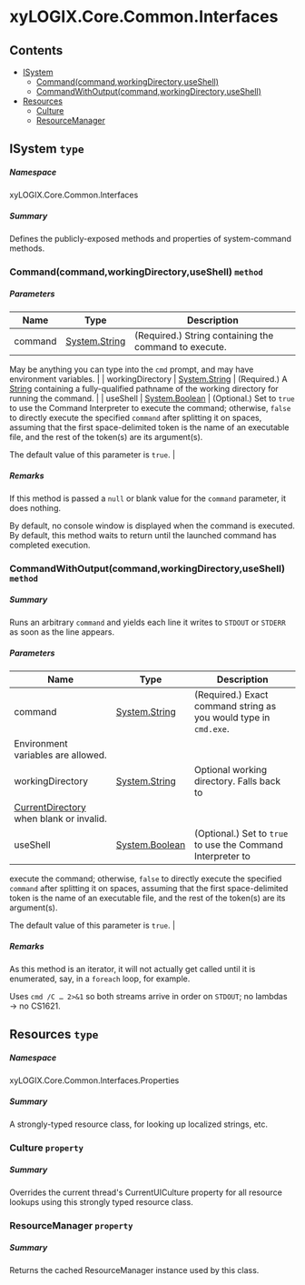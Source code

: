 <a name='assembly'></a>
# xyLOGIX.Core.Common.Interfaces

## Contents

- [ISystem](#T-xyLOGIX-Core-Common-Interfaces-ISystem 'xyLOGIX.Core.Common.Interfaces.ISystem')
  - [Command(command,workingDirectory,useShell)](#M-xyLOGIX-Core-Common-Interfaces-ISystem-Command-System-String,System-String,System-Boolean- 'xyLOGIX.Core.Common.Interfaces.ISystem.Command(System.String,System.String,System.Boolean)')
  - [CommandWithOutput(command,workingDirectory,useShell)](#M-xyLOGIX-Core-Common-Interfaces-ISystem-CommandWithOutput-System-String,System-String,System-Boolean- 'xyLOGIX.Core.Common.Interfaces.ISystem.CommandWithOutput(System.String,System.String,System.Boolean)')
- [Resources](#T-xyLOGIX-Core-Common-Interfaces-Properties-Resources 'xyLOGIX.Core.Common.Interfaces.Properties.Resources')
  - [Culture](#P-xyLOGIX-Core-Common-Interfaces-Properties-Resources-Culture 'xyLOGIX.Core.Common.Interfaces.Properties.Resources.Culture')
  - [ResourceManager](#P-xyLOGIX-Core-Common-Interfaces-Properties-Resources-ResourceManager 'xyLOGIX.Core.Common.Interfaces.Properties.Resources.ResourceManager')

<a name='T-xyLOGIX-Core-Common-Interfaces-ISystem'></a>
## ISystem `type`

##### Namespace

xyLOGIX.Core.Common.Interfaces

##### Summary

Defines the publicly-exposed methods and properties of system-command
methods.

<a name='M-xyLOGIX-Core-Common-Interfaces-ISystem-Command-System-String,System-String,System-Boolean-'></a>
### Command(command,workingDirectory,useShell) `method`

##### Parameters

| Name | Type | Description |
| ---- | ---- | ----------- |
| command | [System.String](http://msdn.microsoft.com/query/dev14.query?appId=Dev14IDEF1&l=EN-US&k=k:System.String 'System.String') | (Required.) String containing the command to execute.
May be anything you can type into the `cmd` prompt, and may have
environment variables. |
| workingDirectory | [System.String](http://msdn.microsoft.com/query/dev14.query?appId=Dev14IDEF1&l=EN-US&k=k:System.String 'System.String') | (Required.) A [String](http://msdn.microsoft.com/query/dev14.query?appId=Dev14IDEF1&l=EN-US&k=k:System.String 'System.String')
containing a fully-qualified pathname of the working directory for running the
command. |
| useShell | [System.Boolean](http://msdn.microsoft.com/query/dev14.query?appId=Dev14IDEF1&l=EN-US&k=k:System.Boolean 'System.Boolean') | (Optional.) Set to `true` to use the Command Interpreter to
execute the command; otherwise, `false` to directly execute
the specified `command` after splitting it on spaces,
assuming that the first space-delimited token is the name of an executable
file, and the rest of the token(s) are its argument(s).



The default value of this parameter is `true`. |

##### Remarks

If this method is passed a `null` or blank value for
the `command` parameter, it does nothing.



By default, no console window is displayed when the command is executed. By
default, this method waits to return until the launched command has completed
execution.

<a name='M-xyLOGIX-Core-Common-Interfaces-ISystem-CommandWithOutput-System-String,System-String,System-Boolean-'></a>
### CommandWithOutput(command,workingDirectory,useShell) `method`

##### Summary

Runs an arbitrary `command` and yields each line it
writes to `STDOUT` or `STDERR` as soon as the line appears.

##### Parameters

| Name | Type | Description |
| ---- | ---- | ----------- |
| command | [System.String](http://msdn.microsoft.com/query/dev14.query?appId=Dev14IDEF1&l=EN-US&k=k:System.String 'System.String') | (Required.) Exact command string as you would type in `cmd.exe`.
Environment variables are allowed. |
| workingDirectory | [System.String](http://msdn.microsoft.com/query/dev14.query?appId=Dev14IDEF1&l=EN-US&k=k:System.String 'System.String') | Optional working directory.  Falls back to
[CurrentDirectory](http://msdn.microsoft.com/query/dev14.query?appId=Dev14IDEF1&l=EN-US&k=k:System.Environment.CurrentDirectory 'System.Environment.CurrentDirectory') when blank or invalid. |
| useShell | [System.Boolean](http://msdn.microsoft.com/query/dev14.query?appId=Dev14IDEF1&l=EN-US&k=k:System.Boolean 'System.Boolean') | (Optional.) Set to `true` to use the Command Interpreter to
execute the command; otherwise, `false` to directly execute
the specified `command` after splitting it on spaces,
assuming that the first space-delimited token is the name of an executable
file, and the rest of the token(s) are its argument(s).



The default value of this parameter is `true`. |

##### Remarks

As this method is an iterator, it will not actually get called
until it is enumerated, say, in a `foreach`
loop, for example.



Uses `cmd /C … 2>&1` so both streams arrive in order on
`STDOUT`; no lambdas → no CS1621.

<a name='T-xyLOGIX-Core-Common-Interfaces-Properties-Resources'></a>
## Resources `type`

##### Namespace

xyLOGIX.Core.Common.Interfaces.Properties

##### Summary

A strongly-typed resource class, for looking up localized strings, etc.

<a name='P-xyLOGIX-Core-Common-Interfaces-Properties-Resources-Culture'></a>
### Culture `property`

##### Summary

Overrides the current thread's CurrentUICulture property for all
  resource lookups using this strongly typed resource class.

<a name='P-xyLOGIX-Core-Common-Interfaces-Properties-Resources-ResourceManager'></a>
### ResourceManager `property`

##### Summary

Returns the cached ResourceManager instance used by this class.

